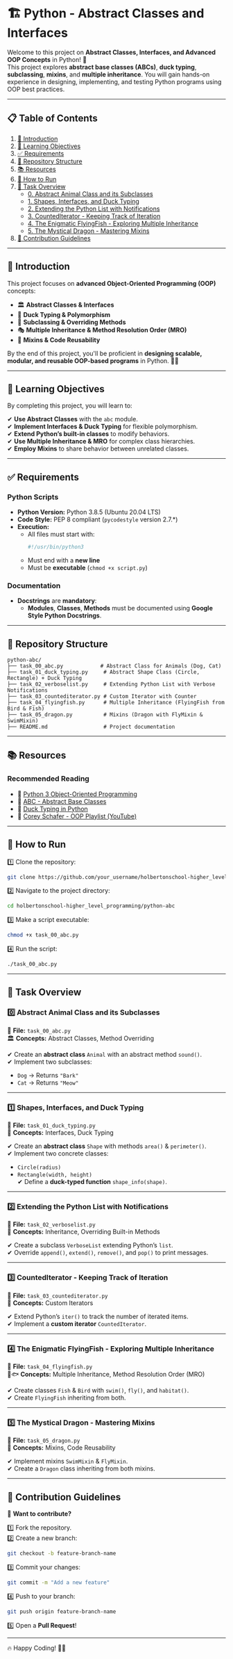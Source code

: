 
# 🏗️ Python - Abstract Classes and Interfaces

Welcome to this project on **Abstract Classes, Interfaces, and Advanced OOP Concepts** in Python! 🐍  
This project explores **abstract base classes (ABCs)**, **duck typing**, **subclassing**, **mixins**, and **multiple inheritance**. You will gain hands-on experience in designing, implementing, and testing Python programs using OOP best practices.

---

## 📋 Table of Contents

1. [📖 Introduction](#-introduction)  
2. [🎯 Learning Objectives](#-learning-objectives)  
3. [✅ Requirements](#-requirements)  
4. [📂 Repository Structure](#-repository-structure)  
5. [📚 Resources](#-resources)  
6. [🚀 How to Run](#-how-to-run)  
7. [📝 Task Overview](#-task-overview)  
   - [0. Abstract Animal Class and its Subclasses](#0-abstract-animal-class-and-its-subclasses)  
   - [1. Shapes, Interfaces, and Duck Typing](#1-shapes-interfaces-and-duck-typing)  
   - [2. Extending the Python List with Notifications](#2-extending-the-python-list-with-notifications)  
   - [3. CountedIterator - Keeping Track of Iteration](#3-countediterator---keeping-track-of-iteration)  
   - [4. The Enigmatic FlyingFish - Exploring Multiple Inheritance](#4-the-enigmatic-flyingfish---exploring-multiple-inheritance)  
   - [5. The Mystical Dragon - Mastering Mixins](#5-the-mystical-dragon---mastering-mixins)  
8. [🤝 Contribution Guidelines](#-contribution-guidelines)  

---

## 📖 Introduction

This project focuses on **advanced Object-Oriented Programming (OOP)** concepts:  

- 🏛 **Abstract Classes & Interfaces**  
- 🦆 **Duck Typing & Polymorphism**  
- 🔗 **Subclassing & Overriding Methods**  
- 🎭 **Multiple Inheritance & Method Resolution Order (MRO)**  
- 🧩 **Mixins & Code Reusability**  

By the end of this project, you'll be proficient in **designing scalable, modular, and reusable OOP-based programs** in Python. 🐍🔥  

---

## 🎯 Learning Objectives

By completing this project, you will learn to:  

✔ **Use Abstract Classes** with the `abc` module.  
✔ **Implement Interfaces & Duck Typing** for flexible polymorphism.  
✔ **Extend Python’s built-in classes** to modify behaviors.  
✔ **Use Multiple Inheritance & MRO** for complex class hierarchies.  
✔ **Employ Mixins** to share behavior between unrelated classes.  

---

## ✅ Requirements

### **Python Scripts**
- **Python Version:** Python 3.8.5 (Ubuntu 20.04 LTS)  
- **Code Style:** PEP 8 compliant (`pycodestyle` version 2.7.*)  
- **Execution:**  
  - All files must start with:  
    ```python
    #!/usr/bin/python3
    ```
  - Must end with a **new line**  
  - Must be **executable** (`chmod +x script.py`)  

### **Documentation**
- **Docstrings** are **mandatory**:  
  - **Modules**, **Classes**, **Methods** must be documented using **Google Style Python Docstrings**.

---

## 📂 Repository Structure

```plaintext
python-abc/
├── task_00_abc.py            # Abstract Class for Animals (Dog, Cat)
├── task_01_duck_typing.py     # Abstract Shape Class (Circle, Rectangle) + Duck Typing
├── task_02_verboselist.py     # Extending Python List with Verbose Notifications
├── task_03_countediterator.py # Custom Iterator with Counter
├── task_04_flyingfish.py      # Multiple Inheritance (FlyingFish from Bird & Fish)
├── task_05_dragon.py          # Mixins (Dragon with FlyMixin & SwimMixin)
├── README.md                  # Project documentation
```

---

## 📚 Resources

### **Recommended Reading**
- 📖 [Python 3 Object-Oriented Programming](https://realpython.com/python3-object-oriented-programming/)  
- 🔹 [ABC - Abstract Base Classes](https://docs.python.org/3/library/abc.html)  
- 🦆 [Duck Typing in Python](https://realpython.com/lessons/duck-typing/)  
- 🎥 [Corey Schafer - OOP Playlist (YouTube)](https://www.youtube.com/playlist?list=PL-osiE80TeTt2d9bfVyTiXJA-UTHn6WwU)  

---

## 🚀 How to Run

1️⃣ Clone the repository:
   ```bash
   git clone https://github.com/your_username/holbertonschool-higher_level_programming.git
   ```

2️⃣ Navigate to the project directory:
   ```bash
   cd holbertonschool-higher_level_programming/python-abc
   ```

3️⃣ Make a script executable:
   ```bash
   chmod +x task_00_abc.py
   ```

4️⃣ Run the script:
   ```bash
   ./task_00_abc.py
   ```

---

## 📝 Task Overview

### 0️⃣ Abstract Animal Class and its Subclasses
📌 **File:** `task_00_abc.py`  
🏛 **Concepts:** Abstract Classes, Method Overriding  

✔ Create an **abstract class** `Animal` with an abstract method `sound()`.  
✔ Implement two subclasses:  
   - `Dog` → Returns `"Bark"`  
   - `Cat` → Returns `"Meow"`  

---

### 1️⃣ Shapes, Interfaces, and Duck Typing
📌 **File:** `task_01_duck_typing.py`  
🦆 **Concepts:** Interfaces, Duck Typing  

✔ Create an **abstract class** `Shape` with methods `area()` & `perimeter()`.  
✔ Implement two concrete classes:  
   - `Circle(radius)`  
   - `Rectangle(width, height)`  
✔ Define a **duck-typed function** `shape_info(shape)`.  

---

### 2️⃣ Extending the Python List with Notifications
📌 **File:** `task_02_verboselist.py`  
📜 **Concepts:** Inheritance, Overriding Built-in Methods  

✔ Create a subclass `VerboseList` extending Python’s `list`.  
✔ Override `append()`, `extend()`, `remove()`, and `pop()` to print messages.  

---

### 3️⃣ CountedIterator - Keeping Track of Iteration
📌 **File:** `task_03_countediterator.py`  
🔄 **Concepts:** Custom Iterators  

✔ Extend Python’s `iter()` to track the number of iterated items.  
✔ Implement a **custom iterator** `CountedIterator`.  

---

### 4️⃣ The Enigmatic FlyingFish - Exploring Multiple Inheritance
📌 **File:** `task_04_flyingfish.py`  
🦅🐟 **Concepts:** Multiple Inheritance, Method Resolution Order (MRO)  

✔ Create classes `Fish` & `Bird` with `swim()`, `fly()`, and `habitat()`.  
✔ Create `FlyingFish` inheriting from both.  

---

### 5️⃣ The Mystical Dragon - Mastering Mixins
📌 **File:** `task_05_dragon.py`  
🧩 **Concepts:** Mixins, Code Reusability  

✔ Implement mixins `SwimMixin` & `FlyMixin`.  
✔ Create a `Dragon` class inheriting from both mixins.  

---

## 🤝 Contribution Guidelines

🚀 **Want to contribute?**  

1️⃣ Fork the repository.  
2️⃣ Create a new branch:  
   ```bash
   git checkout -b feature-branch-name
   ```
3️⃣ Commit your changes:  
   ```bash
   git commit -m "Add a new feature"
   ```
4️⃣ Push to your branch:  
   ```bash
   git push origin feature-branch-name
   ```
5️⃣ Open a **Pull Request**!  

---

🔥 Happy Coding! 🚀🐍  
```

